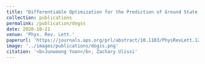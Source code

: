 ```yaml
---
title: "Differentiable Optimization for the Prediction of Ground State Structures (DOGSS)"
collection: publications
permalink: /publication/dogss
date: 2020-10-21
venue: 'Phys. Rev. Lett.'
paperurl: 'https://journals.aps.org/prl/abstract/10.1103/PhysRevLett.125.173001'
image: '../images/publications/dogss.png'
citation: '<b>Junwoong Yoon</b>, Zachary Ulissi'
---
```

